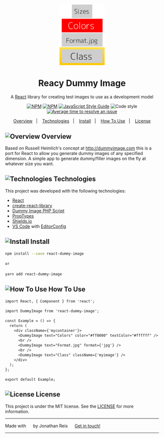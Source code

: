 <div align="center">

<img width="150" src="/example/example.png?raw=true">
<h1 align="center">Reacy Dummy Image</h1>

A [React](https://reactjs.org/) library for creating test images to use as a development model

[![NPM](https://img.shields.io/github/languages/top/JonathanReisCom/react-dummy-image.svg)](https://www.npmjs.com/package/react-dummy-image)
[![NPM](https://img.shields.io/npm/v/react-dummy-image.svg)](https://www.npmjs.com/package/react-dummy-image)
[![JavaScript Style Guide](https://img.shields.io/badge/code_style-standard-brightgreen.svg)](https://standardjs.com)
![Code style](https://img.shields.io/badge/code_style-prettier-ff69b4.svg)
[![Average time to resolve an issue](https://isitmaintained.com/badge/resolution/JonathanReisCom/react-dummy-image.svg)](https://isitmaintained.com/project/JonathanReisCom/react-dummy-image 'Average time to resolve an issue')

<!-- [![npm downloads](https://img.shields.io/npm/dm/react-dummy-image.svg)](https://www.npmjs.com/package/react-dummy-image) -->

<!-- [![CircleCI](https://img.shields.io/circleci/project/github/JonathanReisCom/react-dummy-image/master.svg)](https://circleci.com/gh/JonathanReisCom/react-dummy-image/tree/master) -->

<!-- [![Coverage Status](https://img.shields.io/codecov/c/github/JonathanReisCom/react-dummy-image/master.svg)](https://codecov.io/gh/JonathanReisCom/react-dummy-image/branch/master) -->

</div>

<p align="center">
  <a href="#Overview">Overview</a>&nbsp;&nbsp;&nbsp;|&nbsp;&nbsp;&nbsp;
  <a href="#Technologies">Technologies</a>&nbsp;&nbsp;&nbsp;|&nbsp;&nbsp;&nbsp;
  <a href="#Install">Install</a>&nbsp;&nbsp;&nbsp;|&nbsp;&nbsp;&nbsp;
  <a href="#How">How To Use</a>&nbsp;&nbsp;&nbsp;|&nbsp;&nbsp;&nbsp;
  <a href="#License">License</a>
</p>

## <img id="Overview" class="emoji" alt="Overview" height="30" width="30" src="https://github.githubassets.com/images/icons/emoji/unicode/1f4a1.png?v8"> Overview

Based on Russell Heimlich's concept at http://dummyimage.com this is a port for React to allow you generate dummy images of any specified dimension.
A simple app to generate dummy/filler images on the fly at whatever size you want.

## <img id="Technologies" class="emoji" alt="Technologies" height="30" width="30" src="https://github.githubassets.com/images/icons/emoji/unicode/1f680.png?v8"> Technologies

This project was developed with the following technologies:

- [React](https://reactjs.org/)
- [create-react-library](https://github.com/transitive-bullshit/create-react-library)
- [Dummy Image PHP Script](https://github.com/kingkool68/dummyimage)
- [PropTypes](https://github.com/facebook/prop-types)
- [Shields.io](https://shields.io/)
- [VS Code][vc] with [EditorConfig][vceditconfig]

## <img id="Install" class="emoji" alt="Install" height="30" width="30" src="https://github.githubassets.com/images/icons/emoji/unicode/1f6e0.png"> Install

```bash
npm install --save react-dummy-image

or

yarn add react-dummy-image
```

## <img id="How" class="emoji" alt="How To Use" height="30" width="30" src="https://github.githubassets.com/images/icons/emoji/unicode/2139.png?v8"> How To Use

```tsx
import React, { Component } from 'react';

import DummyImage from 'react-dummy-image';

const Example = () => {
  return (
    <div className={'mycontainer'}>
      <DummyImage text="Colors" color="#ff0000" textColor="#ffffff" />
      <br />
      <DummyImage text="Format.jpg" format={'jpg'} />
      <br />
      <DummyImage text="Class" className={'myimage'} />
    </div>
  );
};

export default Example;
```

## <img id="License" class="emoji" alt="License" height="30" width="30" src="https://github.githubassets.com/images/icons/emoji/unicode/1f4dd.png?v8"> License

This project is under the MIT license. See the [LICENSE](https://github.com/JonathanReisCom/react-dummy-image/blob/master/LICENSE) for more information.

---

Made with <img height="15" width="15" src="https://github.githubassets.com/images/icons/emoji/unicode/2764.png?v8"> by Jonathan Reis <img height="15" width="15" src="https://github.githubassets.com/images/icons/emoji/unicode/1f44b.png?v8"> [Get in touch!](https://www.linkedin.com/in/jonathan-reis-com/)

[nodejs]: https://nodejs.org/
[yarn]: https://yarnpkg.com/
[vc]: https://code.visualstudio.com/
[vceditconfig]: https://marketplace.visualstudio.com/items?itemName=EditorConfig.EditorConfig
[vceslint]: https://marketplace.visualstudio.com/items?itemName=dbaeumer.vscode-eslint

---
